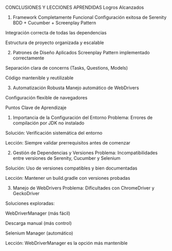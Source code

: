 CONCLUSIONES Y LECCIONES APRENDIDAS
Logros Alcanzados

1. Framework Completamente Funcional
   Configuración exitosa de Serenity BDD + Cucumber + Screenplay Pattern

Integración correcta de todas las dependencias

Estructura de proyecto organizada y escalable

2. Patrones de Diseño Aplicados
   Screenplay Pattern implementado correctamente

Separación clara de concerns (Tasks, Questions, Models)

Código mantenible y reutilizable

3. Automatización Robusta
   Manejo automático de WebDrivers

Configuración flexible de navegadores

Puntos Clave de Aprendizaje

1. Importancia de la Configuración del Entorno
   Problema: Errores de compilación por JDK no instalado

Solución: Verificación sistemática del entorno

Lección: Siempre validar prerrequisitos antes de comenzar

2. Gestión de Dependencias y Versiones
   Problema: Incompatibilidades entre versiones de Serenity, Cucumber y Selenium

Solución: Uso de versiones compatibles y bien documentadas

Lección: Mantener un build.gradle con versiones probadas

3. Manejo de WebDrivers
   Problema: Dificultades con ChromeDriver y GeckoDriver

Soluciones exploradas:

WebDriverManager (más fácil)

Descarga manual (más control)

Selenium Manager (automático)

Lección: WebDriverManager es la opción más mantenible
